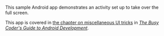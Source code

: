 This sample Android app demonstrates
an activity set up to take over the full screen.

This app is covered in 
[the chapter on miscellaneous UI tricks](https://commonsware.com/Android/previews/miscellaneous-ui-tricks)
in [*The Busy Coder's Guide to Android Development*](https://commonsware.com/Android/).

